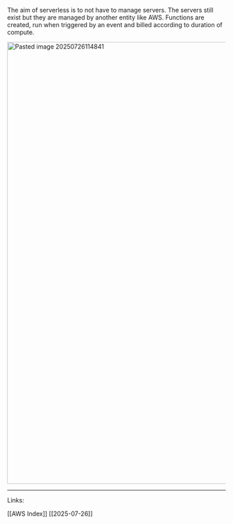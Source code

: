 The aim of serverless is to not have to manage servers. The servers still exist but they are managed by another entity like AWS. Functions are created, run when triggered by an event and billed according to duration of compute. 

<img width="1908" height="1016" alt="Pasted image 20250726114841" src="https://github.com/user-attachments/assets/b12c3bd1-9f35-4d97-a7e3-7ecc0cadd7c1" />


---
Links:

[[AWS Index]]
[[2025-07-26]]
